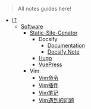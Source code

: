 
> All notes guides here!

<!-- for vimwiki
+ Config
  - [index.html](./index.html)
  - [_coverpage.md](./_coverpage.md)
  - [_sidebar.md](./_sidebar.md)
  - [_navbar.md](./_navbar.md)
  - [README.md](README.md)
  - [about](./about.md)
-->

+ [IT](/IT/README.md)
  - [Software](/IT/Software/)
    * [Static-Site-Genator](/IT/Software/Static-Site-Genator/)
      + Docsify
        - [Documentation](/IT/Software/Static-Site-Genator/Docsify/Documentation/README.md)
        - [Docsify Note](/IT/Software/Static-Site-Genator/Docsify/Docsify-Note.md)
      + [Hugo](/IT/Software/Static-Site-Genator/)
      + [VuePress](/IT/Software/Static-Site-Genator/VuePress/)
    * Vim
      + [Vim命令](./IT/Software/Vim/Vim命令.md)
      + [Vim插件](./IT/Software/Vim/Vim插件.md)
      + [Vim笔记](./IT/Software/Vim/Vim笔记.md)
      + [Vim遇到的问题](./IT/Software/Vim/Vim遇到的问题.md)

<!-- for vimwiki
+ Book
  - [_sidebar](./Book/_sidebar.md)
  - [README](./Book/README.md)
  - I-Literature
    * [福尔摩斯探案集](./Book/I-Literature/福尔摩斯探案集.md)
  - 未归类
    * [Nonviolent-Communication-3rd](./Book/Nonviolent-Communication-3rd.md)
-->
